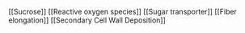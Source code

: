 [[Sucrose]]
[[Reactive oxygen species]]
[[Sugar transporter]]
[[Fiber elongation]]
[[Secondary Cell Wall Deposition]]
